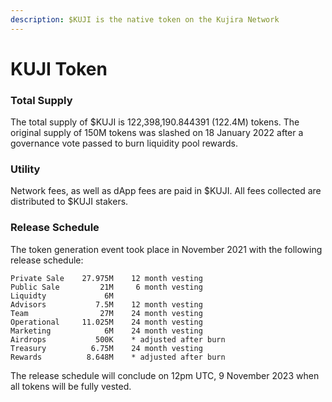 ```yaml
---
description: $KUJI is the native token on the Kujira Network
---
```


# KUJI Token

### Total Supply

The total supply of $KUJI is 122,398,190.844391 (122.4M) tokens. The original supply of 150M tokens was slashed on 18 January 2022 after a governance vote passed to burn liquidity pool rewards.

### Utility

Network fees, as well as dApp fees are paid in $KUJI. All fees collected are distributed to $KUJI stakers.

### Release Schedule

The token generation event took place in November 2021 with the following release schedule:

```
Private Sale    27.975M    12 month vesting
Public Sale         21M     6 month vesting
Liquidty             6M
Advisors           7.5M    12 month vesting
Team                27M    24 month vesting
Operational     11.025M    24 month vesting
Marketing            6M    24 month vesting
Airdrops           500K    * adjusted after burn
Treasury          6.75M    24 month vesting
Rewards          8.648M    * adjusted after burn
```

The release schedule will conclude on 12pm UTC, 9 November 2023 when all tokens will be fully vested.
